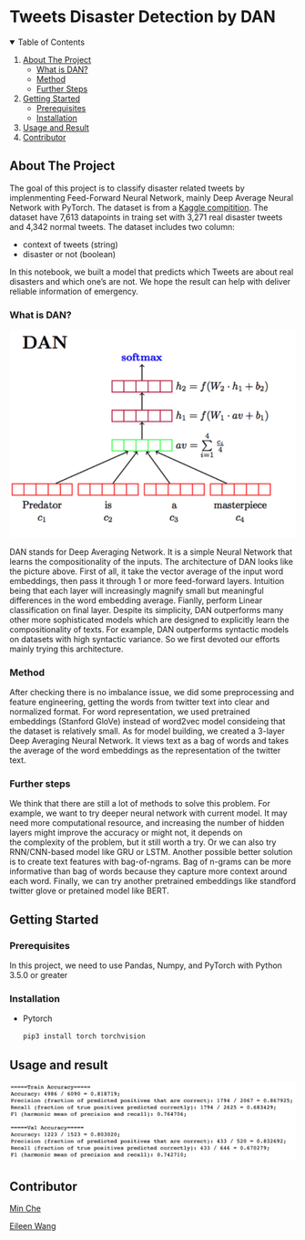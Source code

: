 # Tweets Disaster Detection by DAN


<!-- TABLE OF CONTENTS -->
<details open="open">
  <summary>Table of Contents</summary>
  <ol>
    <li>
      <a href="#about-the-project">About The Project</a>
      <ul>
        <li><a href="#what-is-DAN">What is DAN?</a></li>
      </ul>
      <ul>
        <li><a href="#method">Method</a></li>
      </ul>
      <ul>
         <li><a href="#further-steps">Further Steps</a></li>
       </ul>
    </li>
    <li>
      <a href="#getting-started">Getting Started</a>
      <ul>
        <li><a href="#prerequisites">Prerequisites</a></li>
        <li><a href="#installation">Installation</a></li>
      </ul>
    </li>
    <li><a href="#usage-and-result">Usage and Result</a></li>
    <li><a href="#contributor">Contributor</a></li>

  </ol>
</details>

## About The Project
The goal of this project is to classify disaster related tweets by implenmenting Feed-Forward Neural Network, mainly Deep Average Neural Network with PyTorch. The dataset is from a [Kaggle compitition](https://www.kaggle.com/c/nlp-getting-started/overview). The dataset have 7,613 datapoints in traing set with 3,271 real disaster tweets and 4,342 normal tweets. The dataset includes two column:
  - context of tweets (string)  
  - disaster or not (boolean)  

In this notebook, we built a model that predicts which Tweets are about real disasters and which one’s are not. We hope the result can help with deliver reliable information of emergency.

### What is DAN?
 
 <p align="center"><img src="images/DAN.png"></p>

DAN stands for Deep Averaging Network. It is a simple Neural Network that learns the compositionality of the inputs. The architecture of DAN looks like the picture above. First of all, it take the vector average of the input word embeddings, then pass it through 1 or more feed-forward layers. Intuition being that each layer will increasingly magnify small but meaningful differences in the word embedding average. Fianlly, perform Linear classification on final layer. Despite its simplicity, DAN outperforms many other more sophisticated models which are designed to explicitly learn the compositionality of texts. For example, DAN outperforms syntactic models on datasets with high syntactic variance. So we first devoted our efforts mainly trying this architecture.


### Method

After checking there is no imbalance issue, we did some preprocessing and feature engineering, getting the words from twitter text into clear and normalized format. For word representation, we used pretrained embeddings (Stanford GloVe) instead of word2vec model consideing that the dataset is relatively small. As for model building, we created a 3-layer Deep Averaging Neural Network. It views text as a bag of words and takes the average of the word embeddings as the representation of the twitter text. 

### Further steps

We think that there are still a lot of methods to solve this problem. For example, we want to try deeper neural network with current model.  It may need more computational resource, and increasing the number of hidden layers might improve the accuracy or might not, it depends on the complexity of the problem, but it still worth a try. Or we can also try RNN/CNN-based model like GRU or LSTM. Another possible better solution is to create text features with bag-of-ngrams. Bag of n-grams can be more informative than bag of words because they capture more context around each word. Finally, we can try another pretrained embeddings like standford twitter glove or pretained model like BERT.

## Getting Started

### Prerequisites

In this project, we need to use Pandas, Numpy, and PyTorch with Python 3.5.0 or greater


### Installation

* Pytorch
  ```sh
  pip3 install torch torchvision
  ```

## Usage and result
 <p align="center"><img src="images/result.png"></p>

## Contributor

[Min Che](https://www.linkedin.com/in/min-che/)

[Eileen Wang](https://www.linkedin.com/in/eileen-wang-ba8048159/) 
